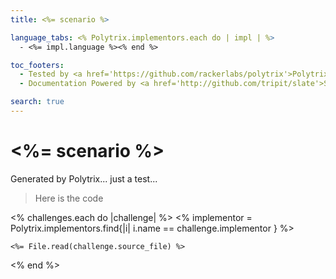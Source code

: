 ```yaml
---
title: <%= scenario %>

language_tabs: <% Polytrix.implementors.each do | impl | %>
  - <%= impl.language %><% end %>

toc_footers:
  - Tested by <a href='https://github.com/rackerlabs/polytrix'>Polytrix</a>
  - Documentation Powered by <a href='http://github.com/tripit/slate'>Slate</a>

search: true
---
```


# <%= scenario %>

Generated by Polytrix... just a test...

> Here is the code

<% challenges.each do |challenge| %>
<% implementor = Polytrix.implementors.find{|i| i.name == challenge.implementor } %>

```<%= implementor.language %>
<%= File.read(challenge.source_file) %>
```

<% end %>
